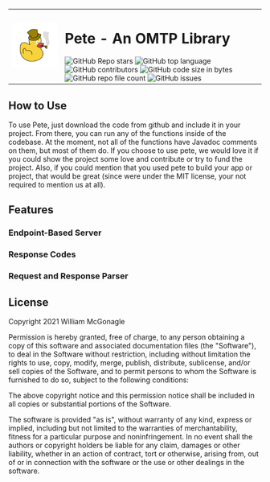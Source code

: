 <table>
    <td>
        <img src="./.github/resources/logo.svg">
    </td>
    <td>
        <h1>Pete - An OMTP Library</h1>
        <img alt="GitHub Repo stars" src="https://img.shields.io/github/stars/william-mcgonagle/pete?style=flat">
        <img alt="GitHub top language" src="https://img.shields.io/github/languages/top/william-mcgonagle/pete">
        <img alt="GitHub contributors" src="https://img.shields.io/github/contributors/william-mcgonagle/pete">
        <img alt="GitHub code size in bytes" src="https://img.shields.io/github/languages/code-size/william-mcgonagle/pete">
        <img alt="GitHub repo file count" src="https://img.shields.io/github/directory-file-count/william-mcgonagle/pete">
        <img alt="GitHub issues" src="https://img.shields.io/github/issues/william-mcgonagle/pete">
    </td>
</table>

## How to Use

To use Pete, just download the code from github and include it in your project. From there, you can run any of the functions inside of the codebase. At the moment, not all of the functions have Javadoc comments on them, but most of them do. If you choose to use pete, we would love it if you could show the project some love and contribute or try to fund the project. Also, if you could mention that you used pete to build your app or project, that would be great (since were under the MIT license, your not required to mention us at all).

## Features

### Endpoint-Based Server

### Response Codes

### Request and Response Parser

## License

Copyright 2021 William McGonagle

Permission is hereby granted, free of charge, to any person obtaining a copy of this software and associated documentation files (the "Software"), to deal in the Software without restriction, including without limitation the rights to use, copy, modify, merge, publish, distribute, sublicense, and/or sell copies of the Software, and to permit persons to whom the Software is furnished to do so, subject to the following conditions:

The above copyright notice and this permission notice shall be included in all copies or substantial portions of the Software.

The software is provided "as is", without warranty of any kind, express or implied, including but not limited to the warranties of merchantability, fitness for a particular purpose and noninfringement. In no event shall the authors or copyright holders be liable for any claim, damages or other liability, whether in an action of contract, tort or otherwise, arising from, out of or in connection with the software or the use or other dealings in the software.
